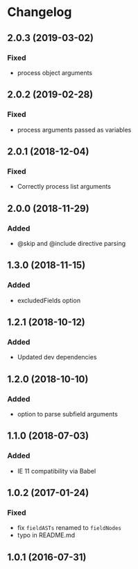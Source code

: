# Changelog

## 2.0.3 (2019-03-02)

### Fixed

- process object arguments

## 2.0.2 (2019-02-28)

### Fixed

- process arguments passed as variables

## 2.0.1 (2018-12-04)

### Fixed

- Correctly process list arguments

## 2.0.0 (2018-11-29)

### Added

- @skip and @include directive parsing

## 1.3.0 (2018-11-15)

### Added

- excludedFields option


## 1.2.1 (2018-10-12)

### Added

- Updated dev dependencies


## 1.2.0 (2018-10-10)

### Added

- option to parse subfield arguments

## 1.1.0 (2018-07-03)

### Added

- IE 11 compatibility via Babel

## 1.0.2 (2017-01-24)

### Fixed

- fix `fieldASTs` renamed to `fieldNodes`
- typo in README.md

## 1.0.1 (2016-07-31)
